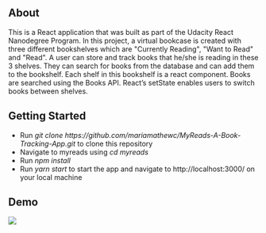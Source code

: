 <h2>About</h2>
This is a React application that was built as part of the Udacity React Nanodegree Program. In this project, a virtual bookcase is created with three different bookshelves which are "Currently Reading", "Want to Read" and "Read". A user can store and track books that he/she is reading in these 3 shelves. They can search for books from the database and can add them to the bookshelf. Each shelf in this bookshelf is a react component. Books are searched using the Books API. React’s setState enables users to switch books between shelves.


<h2>Getting Started</h2>
<ul>
  <li>Run <em>git clone https://github.com/mariamathewc/MyReads-A-Book-Tracking-App.git </em>to clone this repository</li>
  <li>Navigate to myreads using <em>cd myreads</em></li> 
  <li>Run <em>npm install</em></li>
  <li>Run <em>yarn start</em> to start the app and navigate to http://localhost:3000/ on your local machine</li>
 </ul> 

<h2>Demo</h2>

![](gif/myReads.gif)
